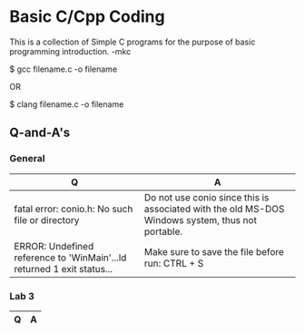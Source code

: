 # Basic C/Cpp Coding 

This is a collection of Simple C programs for the purpose of basic programming introduction.
                                                                                         -mkc

$ gcc filename.c -o filename

 OR

$ clang filename.c -o filename

## Q-and-A's

### General
| Q  | A |
| ------------- | ------------- |
| fatal error: conio.h: No such file or directory | Do not use conio since this is associated with the old MS-DOS Windows system, thus not portable.|
| ERROR: Undefined reference to 'WinMain'...ld returned 1 exit status...  | Make sure to save the file before run: CTRL + S |



### Lab 3

| Q  | A |
| ------------- | ------------- |
